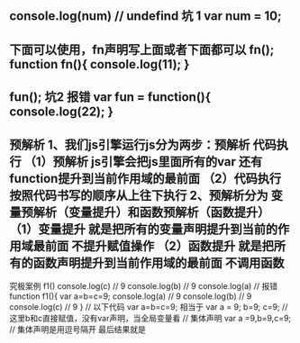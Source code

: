 console.log(num) // undefind 坑 1
var num = 10;
----------------------------------
下面可以使用，fn声明写上面或者下面都可以
fn();
function fn(){
    console.log(11);
}
----------------------------------
fun();    坑2  报错 
var fun = function(){
    console.log(22);
}
----------------------------------
预解析 
1、我们js引擎运行js分为两步：预解析 代码执行
（1）预解析 js引擎会把js里面所有的var 还有function提升到当前作用域的最前面
（2）代码执行 按照代码书写的顺序从上往下执行
2、预解析分为 变量预解析（变量提升）和函数预解析（函数提升）
（1）变量提升 就是把所有的变量声明提升到当前的作用域最前面 不提升赋值操作
（2）函数提升 就是把所有的函数声明提升到当前作用域的最前面 不调用函数
----------------------------------
究极案例
f1()
console.log(c) // 9
console.log(b) // 9
console.log(a)  // 报错
function f1(){
    var a=b=c=9;
    console.log(a)  // 9
    console.log(b)  // 9
    console.log(c)  // 9
}
// 以下代码
var a=b=c=9;
相当于 var a = 9; b=9; c=9;  // 这里b和c直接赋值，没有var声明，当全局变量看
// 集体声明 var a =9,b=9,c=9;  // 集体声明是用逗号隔开
最后结果就是
